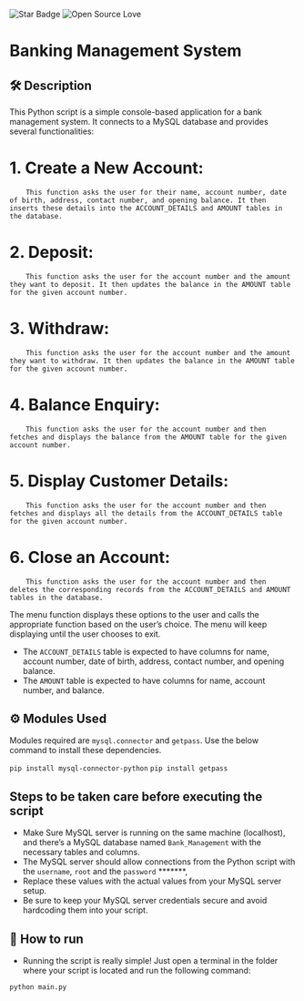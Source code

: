 ![Star Badge](https://img.shields.io/static/v1?label=%F0%9F%8C%9F&message=If%20Useful&style=style=flat&color=BC4E99)
![Open Source Love](https://badges.frapsoft.com/os/v1/open-source.svg?v=103)

# Banking Management System

## 🛠️ Description

This Python script is a simple console-based application for a bank management system. It connects to a MySQL database and provides several functionalities:

#   1. Create a New Account: 
        This function asks the user for their name, account number, date of birth, address, contact number, and opening balance. It then inserts these details into the ACCOUNT_DETAILS and AMOUNT tables in the database.
#   2. Deposit: 
        This function asks the user for the account number and the amount they want to deposit. It then updates the balance in the AMOUNT table for the given account number.
#   3. Withdraw: 
        This function asks the user for the account number and the amount they want to withdraw. It then updates the balance in the AMOUNT table for the given account number.
#   4. Balance Enquiry: 
        This function asks the user for the account number and then fetches and displays the balance from the AMOUNT table for the given account number.
#   5. Display Customer Details: 
        This function asks the user for the account number and then fetches and displays all the details from the ACCOUNT_DETAILS table for the given account number.
#   6. Close an Account: 
        This function asks the user for the account number and then deletes the corresponding records from the ACCOUNT_DETAILS and AMOUNT tables in the database.

The menu function displays these options to the user and calls the appropriate function based on the user’s choice. The menu will keep displaying until the user chooses to exit.

 - The `ACCOUNT_DETAILS` table is expected to have columns for name, account number, date of  birth, address, contact number, and opening balance. 
 - The `AMOUNT` table is expected to have columns for name, account number, and balance.

## ⚙️ Modules Used

Modules required are `mysql.connector` and `getpass`. 
Use the below command to install these dependencies.

```pip install mysql-connector-python```
```pip install getpass```

## Steps to be taken care before executing the script

- Make Sure MySQL server is running on the same machine (localhost), and there’s a MySQL database named `Bank_Management` with the necessary tables and columns. 
- The MySQL server should allow connections from the Python script with the `username`, `root` and the `password` *******,
- Replace these values with the actual values from your MySQL server setup. 
- Be sure to keep your MySQL server credentials secure and avoid hardcoding them into your script.

 
## 🌟 How to run

- Running the script is really simple! Just open a terminal in the folder where your script is located and run the following command:

```sh
python main.py
```

